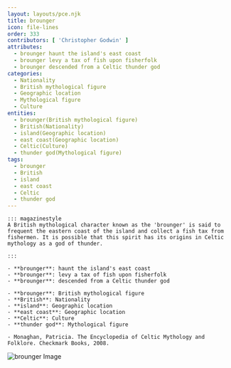```yaml
---
layout: layouts/pce.njk
title: brounger
icon: file-lines
order: 333
contributors: [ 'Christopher Godwin' ]
attributes:
  - brounger haunt the island's east coast
  - brounger levy a tax of fish upon fisherfolk
  - brounger descended from a Celtic thunder god
categories:
  - Nationality
  - British mythological figure
  - Geographic location
  - Mythological figure
  - Culture
entities:
  - brounger(British mythological figure)
  - British(Nationality)
  - island(Geographic location)
  - east coast(Geographic location)
  - Celtic(Culture)
  - thunder god(Mythological figure)
tags:
  - brounger
  - British
  - island
  - east coast
  - Celtic
  - thunder god
---
```

``` tab [group1:Info]
::: magazinestyle
A British mythological character known as the 'brounger' is said to frequent the eastern coast of the island and collect a fish tax from fishermen. It is possible that this spirit has its origins in Celtic mythology as a god of thunder.

:::
```
``` tab [group1:Attributes]
- **brounger**: haunt the island's east coast
- **brounger**: levy a tax of fish upon fisherfolk
- **brounger**: descended from a Celtic thunder god
```
``` tab [group1:Entities]
- **brounger**: British mythological figure
- **British**: Nationality
- **island**: Geographic location
- **east coast**: Geographic location
- **Celtic**: Culture
- **thunder god**: Mythological figure
```
``` tab [group1:Sources]
- Monaghan, Patricia. The Encyclopedia of Celtic Mythology and Folklore. Checkmark Books, 2008.
```
![brounger Image]([None])
